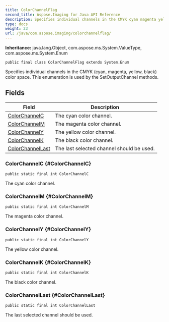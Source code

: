 ```yaml
---
title: ColorChannelFlag
second_title: Aspose.Imaging for Java API Reference
description: Specifies individual channels in the CMYK cyan magenta yellow black color space.
type: docs
weight: 23
url: /java/com.aspose.imaging/colorchannelflag/
---
```

**Inheritance:**
java.lang.Object, com.aspose.ms.System.ValueType, com.aspose.ms.System.Enum
```
public final class ColorChannelFlag extends System.Enum
```

Specifies individual channels in the CMYK (cyan, magenta, yellow, black) color space. This enumeration is used by the SetOutputChannel methods.
## Fields

| Field | Description |
| --- | --- |
| [ColorChannelC](#ColorChannelC) | The cyan color channel. |
| [ColorChannelM](#ColorChannelM) | The magenta color channel. |
| [ColorChannelY](#ColorChannelY) | The yellow color channel. |
| [ColorChannelK](#ColorChannelK) | The black color channel. |
| [ColorChannelLast](#ColorChannelLast) | The last selected channel should be used. |
### ColorChannelC {#ColorChannelC}
```
public static final int ColorChannelC
```


The cyan color channel.

### ColorChannelM {#ColorChannelM}
```
public static final int ColorChannelM
```


The magenta color channel.

### ColorChannelY {#ColorChannelY}
```
public static final int ColorChannelY
```


The yellow color channel.

### ColorChannelK {#ColorChannelK}
```
public static final int ColorChannelK
```


The black color channel.

### ColorChannelLast {#ColorChannelLast}
```
public static final int ColorChannelLast
```


The last selected channel should be used.

